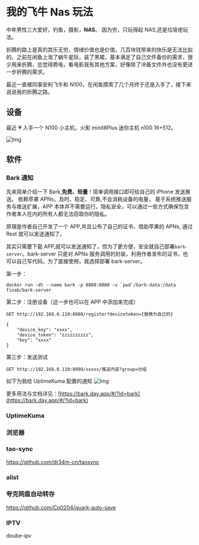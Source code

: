 # 我的飞牛 Nas 玩法

中年男性三大爱好，钓鱼，摄影，**NAS**。 因为穷，只玩得起 NAS,还是垃圾佬玩法。

折腾的路上是真的其乐无穷，情绪价值也是价值，几百块钱带来的快乐是无法比拟的。之前在闲鱼上淘了蜗牛星际，装了黑裙，基本满足了自己文件备份的需求，很少用来折腾，总觉得费电，看电影我有其他方案，好像除了冷备文件外也没有更进一步折腾的需求。

最近一直被同事安利飞牛和 N100，在闲鱼摸索了几个月终于还是入手了，接下来说说我的折腾之路。

## 设备

最近 💗 入手一个 N100 小主机，火影 minit8Plus 迷你主机 n100 16+512。

![Img](https://static.trumandu.top/yank-note-picgo-img-20250109221733.png)

## 软件

### Bark 通知

先来简单介绍一下 Bark,**免费、轻量**！简单调用接口即可给自己的 iPhone 发送推送。
依赖苹果 APNs，及时、稳定、可靠,不会消耗设备的电量， 基于系统推送服务与推送扩展，APP 本体并不需要运行。隐私安全，可以通过一些方式确保包含作者本人在内的所有人都无法窃取你的隐私。

原理是作者自己开发了一个 APP,并且公布了自己的证书，借助苹果的 APNs, 通过 Rest 就可以发送通知了。

其实只需要下载 APP,就可以发送通知了，但为了更方便，安全就自己部署`bark-server`。bark-server 只是对 APNs 服务调用的封装，利用作者发布的证书，也可以自己写代码。为了直接使用，我选择部署 bark-server。

第一步：

```
docker run -dt --name bark -p 8080:8080 -v `pwd`/bark-data:/data finab/bark-server
```

第二步：注册设备（这一步也可以在 APP 中添加来完成）

```
GET http://192.168.0.110:8080/register?devicetoken={替换为自己的}

{
    "device_key": "xxxx",
    "device_token": "zzzzzzzzzz",
    "key": "xxxx"
}

```

第三步：发送测试

```
GET http://192.168.0.110:8080/xxxxx/推送内容?group=分组
```

如下为我给 UptimeKuma 配置的通知
![Img](https://static.trumandu.top/yank-note-picgo-img-20250109221124.png)

更多用法与文档详见：[https://bark.day.app/#/?id=bark](https://bark.day.app/#/?id=bark)

### UptimeKuma

### 浏览器

### tao-sync

https://github.com/dr34m-cn/taosync

### alist

### 夸克网盘自动转存

https://github.com/Cp0204/quark-auto-save

### IPTV

doube-ipv
